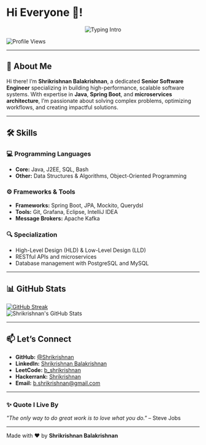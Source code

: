 # Hi Everyone 👋!

<p align="center">
<img src="https://readme-typing-svg.herokuapp.com?color=08CE90&center=true&vCenter=true&lines=Hello+Everyone!!!;I'm+Shrikrishnan+Balakrishnan.;A+Senior+Software+Engineer." alt="Typing Intro">
</p>

<p align="left"> 
  <img src="https://komarev.com/ghpvc/?username=Shrikrishnan&label=Profile%20Views&color=0e75b6&style=flat-square" alt="Profile Views" />
</p>

---

## 🚀 About Me

Hi there! I’m **Shrikrishnan Balakrishnan**, a dedicated **Senior Software Engineer** specializing in building high-performance, scalable software systems. With expertise in **Java**, **Spring Boot**, and **microservices architecture**, I’m passionate about solving complex problems, optimizing workflows, and creating impactful solutions.

---

## 🛠️ Skills

### 💻 Programming Languages
- **Core:** Java, J2EE, SQL, Bash  
- **Other:** Data Structures & Algorithms, Object-Oriented Programming

### ⚙️ Frameworks & Tools
- **Frameworks:** Spring Boot, JPA, Mockito, Querydsl  
- **Tools:** Git, Grafana, Eclipse, IntelliJ IDEA  
- **Message Brokers:** Apache Kafka  

### 🔍 Specialization
- High-Level Design (HLD) & Low-Level Design (LLD)  
- RESTful APIs and microservices  
- Database management with PostgreSQL and MySQL  

---

## 📊 GitHub Stats

[![GitHub Streak](https://streak-stats.demolab.com/?user=Shrikrishnan&theme=dark)](https://git.io/streak-stats)  
![Shrikrishnan's GitHub Stats](https://github-readme-stats.vercel.app/api?username=Shrikrishnan&show_icons=true&theme=nightowl)

---

## 📫 Let’s Connect

- **GitHub:** [@Shrikrishnan](https://github.com/Shrikrishnan)  
- **LinkedIn:** [Shrikrishnan Balakrishnan](https://linkedin.com/in/shrikrishnanbalakrishnan)  
- **LeetCode:** [b_shrikrishnan](https://leetcode.com/b_shrikrishnan/)  
- **Hackerrank:** [Shrikrishnan](https://www.hackerrank.com/shrikrishnan)  
- **Email:** [b.shrikrishnan@gmail.com](mailto:b.shrikrishnan@gmail.com)

---

### ✨ Quote I Live By
_"The only way to do great work is to love what you do."_ – Steve Jobs

---

Made with ❤️ by **Shrikrishnan Balakrishnan**

